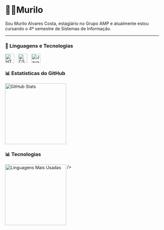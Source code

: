 # 👨‍💻Murilo

Sou Murilo Alvares Costa, estagiário no Grupo AMP e atualmente estou cursando o 4º semestre de Sistemas de Informação.

---

### 🤖 Linguagens e Tecnologias

<img 
    align="left" 
    alt="HTML"
    title="HTML" 
    width="30px" 
    style="padding-right: 10px;" 
    src="https://cdn.jsdelivr.net/gh/devicons/devicon@latest/icons/html5/html5-original.svg" 
/>
<img 
    align="left" 
    alt="CSS" 
    title="CSS"
    width="30px" 
    style="padding-right: 10px;" 
    src="https://cdn.jsdelivr.net/gh/devicons/devicon@latest/icons/css3/css3-original.svg" 
/>
<img 
    align="left" 
    alt="JavaScript" 
    title="JavaScript"
    width="30px" 
    style="padding-right: 10px;" 
    src="https://cdn.jsdelivr.net/gh/devicons/devicon@latest/icons/javascript/javascript-original.svg" 
/>

<br clear="left"/>

### 📊 Estatísticas do GitHub

<p>
  <img align="left" alt="GitHub Stats" height="200" style="padding-right: 10px;" src="https://github-readme-stats.vercel.app/api?username=alvaresx1&show_icons=true&theme=tokyonight&include_all_commits=true&locale=pt-br" />

  <br clear="left"/>

### 📊 Tecnologias

  <img align="left" alt="Linguagens Mais Usadas" height="200" src="https://github-readme-stats.vercel.app/api/top-langs/?username=alvaresx1&theme=tokyonight&layout=compact&custom_title=Tecnologias&langs_count=9" />
</p>
    />
